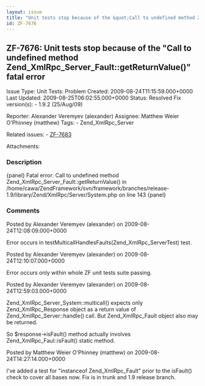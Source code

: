 ```yaml
---
layout: issue
title: "Unit tests stop because of the &quot;Call to undefined method Zend_XmlRpc_Server_Fault::getReturnValue()&quot; fatal error"
id: ZF-7676
---
```


ZF-7676: Unit tests stop because of the "Call to undefined method Zend\_XmlRpc\_Server\_Fault::getReturnValue()" fatal error
----------------------------------------------------------------------------------------------------------------------------

 Issue Type: Unit Tests: Problem Created: 2009-08-24T11:15:59.000+0000 Last Updated: 2009-08-25T06:02:55.000+0000 Status: Resolved Fix version(s): - 1.9.2 (25/Aug/09)
 
 Reporter:  Alexander Veremyev (alexander)  Assignee:  Matthew Weier O'Phinney (matthew)  Tags: - Zend\_XmlRpc\_Server
 
 Related issues: - [ZF-7683](/issues/browse/ZF-7683)
 
 Attachments: 
### Description

{panel} Fatal error: Call to undefined method Zend\_XmlRpc\_Server\_Fault::getReturnValue() in /home/cawa/ZendFramework/svn/framework/branches/release-1.9/library/Zend/XmlRpc/Server/System.php on line 143 {panel}

 

 

### Comments

Posted by Alexander Veremyev (alexander) on 2009-08-24T12:08:09.000+0000

Error occurs in testMulticallHandlesFaults(Zend\_XmlRpc\_ServerTest) test.

 

 

Posted by Alexander Veremyev (alexander) on 2009-08-24T12:10:07.000+0000

Error occurs only within whole ZF unit tests suite passing.

 

 

Posted by Alexander Veremyev (alexander) on 2009-08-24T12:59:03.000+0000

Zend\_XmlRpc\_Server\_System::multicall() expects only Zend\_XmlRpc\_Response object as a return value of Zend\_XmlRpc\_Server::handle() call. But Zend\_XmlRpc\_Fault object also may be returned.

So $response->isFault() method actually involves Zend\_XmlRpc\_Faul::isFault() static method.

 

 

Posted by Matthew Weier O'Phinney (matthew) on 2009-08-24T14:27:14.000+0000

I've added a test for "instanceof Zend\_XmlRpc\_Fault" prior to the isFault() check to cover all bases now. Fix is in trunk and 1.9 release branch.

 

 
